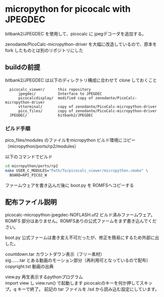 # micropython for picocalc with JPEGDEC
bitbank2/JPEGDEC を使用して、picocalc に jpegデコーダを追加する。

zenodante/PicoCalc-micropython-driver を大幅に改造しているので、原本を fork したものとは別のリポジトリにした


## buildの前提

bitbank2/JPEGDEC は以下のディレクトリ構成に合わせて clone しておくこと

```
  picocalc_viewer/		this repository
      jpegdec/			Interface to JPEGDEC
      picocalcdisplay/	modified copy of zenodante/PicoCalc-micropython-driver
      vtterminal/		copy of zenodante/PicoCalc-micropython-driver
      pico_files/		copy of zenodante/PicoCalc-micropython-driver
  JPEGDEC/			    bitbank2/JPEGDEC
```

### ビルド手順

pico_files/modules のファイルをmicropython ビルド環境にコピー（micropython/ports/rp2/modules）

以下のコマンドでビルド
```sh
cd micropython/ports/rp2
make USER_C_MODULES="Path/To/picocalc_viewer/micropython.cmake" \
  BOARD=RPI_PICO2_W
```

ファームウェアを書き込んだ後に boot.py を ROMFSへコピーする


## 配布ファイル説明

picocalc-micropython-jpegdec-NOFLASH.uf2  ビルド済みファームウェア。 ROMFS 部分はありません。ROMFSありの公式ファームをまず書き込んでください。

boot.py 公式ファームは書き変え不可だったが、修正を簡易にするため外部に出した。

countdown.tar  カウントダウン表示（フリー素材）\
sig.......tar  とある動画のモーション部分（再利用可となっているので配布）\
copyright.txt  動画の出典

view.py  再生表示するpythonプログラム\
import view し view.run() で起動します  picocalcのキーを何か押してスキップ。q キーで終了。
前記の tar ファイルを /sd から読み込む設定にしています。


